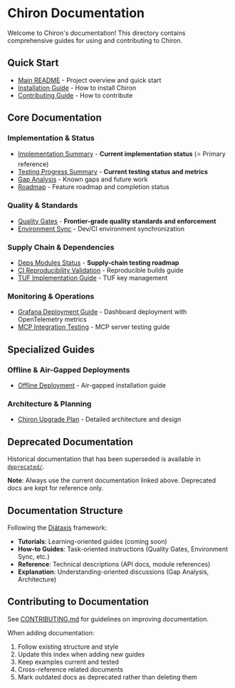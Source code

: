 # Chiron Documentation

Welcome to Chiron's documentation! This directory contains comprehensive guides for using and contributing to Chiron.

## Quick Start

- [Main README](../README.md) - Project overview and quick start
- [Installation Guide](../README.md#installation) - How to install Chiron
- [Contributing Guide](../CONTRIBUTING.md) - How to contribute

## Core Documentation

### Implementation & Status
- [Implementation Summary](../IMPLEMENTATION_SUMMARY.md) - **Current implementation status** (⭐ Primary reference)
- [Testing Progress Summary](../TESTING_PROGRESS_SUMMARY.md) - **Current testing status and metrics**
- [Gap Analysis](GAP_ANALYSIS.md) - Known gaps and future work
- [Roadmap](../ROADMAP.md) - Feature roadmap and completion status

### Quality & Standards
- [Quality Gates](QUALITY_GATES.md) - **Frontier-grade quality standards and enforcement**
- [Environment Sync](ENVIRONMENT_SYNC.md) - Dev/CI environment synchronization

### Supply Chain & Dependencies
- [Deps Modules Status](DEPS_MODULES_STATUS.md) - **Supply-chain testing roadmap**
- [CI Reproducibility Validation](CI_REPRODUCIBILITY_VALIDATION.md) - Reproducible builds guide
- [TUF Implementation Guide](TUF_IMPLEMENTATION_GUIDE.md) - TUF key management

### Monitoring & Operations
- [Grafana Deployment Guide](GRAFANA_DEPLOYMENT_GUIDE.md) - Dashboard deployment with OpenTelemetry metrics
- [MCP Integration Testing](MCP_INTEGRATION_TESTING.md) - MCP server testing guide

## Specialized Guides

### Offline & Air-Gapped Deployments
- [Offline Deployment](../OFFLINE.md) - Air-gapped installation guide

### Architecture & Planning
- [Chiron Upgrade Plan](../CHIRON_UPGRADE_PLAN.md) - Detailed architecture and design

## Deprecated Documentation

Historical documentation that has been superseded is available in [`deprecated/`](deprecated/README.md).

**Note**: Always use the current documentation linked above. Deprecated docs are kept for reference only.

## Documentation Structure

Following the [Diátaxis](https://diataxis.fr/) framework:

- **Tutorials**: Learning-oriented guides (coming soon)
- **How-to Guides**: Task-oriented instructions (Quality Gates, Environment Sync, etc.)
- **Reference**: Technical descriptions (API docs, module references)
- **Explanation**: Understanding-oriented discussions (Gap Analysis, Architecture)

## Contributing to Documentation

See [CONTRIBUTING.md](../CONTRIBUTING.md) for guidelines on improving documentation.

When adding documentation:
1. Follow existing structure and style
2. Update this index when adding new guides
3. Keep examples current and tested
4. Cross-reference related documents
5. Mark outdated docs as deprecated rather than deleting them
